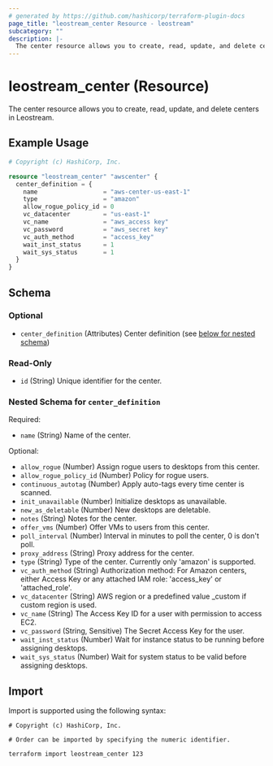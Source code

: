 ```yaml
---
# generated by https://github.com/hashicorp/terraform-plugin-docs
page_title: "leostream_center Resource - leostream"
subcategory: ""
description: |-
  The center resource allows you to create, read, update, and delete centers in Leostream.
---
```


# leostream_center (Resource)

The center resource allows you to create, read, update, and delete centers in Leostream.

## Example Usage

```terraform
# Copyright (c) HashiCorp, Inc.

resource "leostream_center" "awscenter" {
  center_definition = {
    name                  = "aws-center-us-east-1"
    type                  = "amazon"
    allow_rogue_policy_id = 0
    vc_datacenter         = "us-east-1"
    vc_name               = "aws_access key"
    vc_password           = "aws_secret key"
    vc_auth_method        = "access_key"
    wait_inst_status      = 1
    wait_sys_status       = 1
  }
}
```

<!-- schema generated by tfplugindocs -->
## Schema

### Optional

- `center_definition` (Attributes) Center definition (see [below for nested schema](#nestedatt--center_definition))

### Read-Only

- `id` (String) Unique identifier for the center.

<a id="nestedatt--center_definition"></a>
### Nested Schema for `center_definition`

Required:

- `name` (String) Name of the center.

Optional:

- `allow_rogue` (Number) Assign rogue users to desktops from this center.
- `allow_rogue_policy_id` (Number) Policy for rogue users.
- `continuous_autotag` (Number) Apply auto-tags every time center is scanned.
- `init_unavailable` (Number) Initialize desktops as unavailable.
- `new_as_deletable` (Number) New desktops are deletable.
- `notes` (String) Notes for the center.
- `offer_vms` (Number) Offer VMs to users from this center.
- `poll_interval` (Number) Interval in minutes to poll the center, 0 is don't poll.
- `proxy_address` (String) Proxy address for the center.
- `type` (String) Type of the center. Currently only 'amazon' is supported.
- `vc_auth_method` (String) Authorization method: For Amazon centers, either Access Key or any attached IAM role: 'access_key' or 'attached_role'.
- `vc_datacenter` (String) AWS region or a predefined value _custom if custom region is used.
- `vc_name` (String) The Access Key ID for a user with permission to access EC2.
- `vc_password` (String, Sensitive) The Secret Access Key for the user.
- `wait_inst_status` (Number) Wait for instance status to be running before assigning desktops.
- `wait_sys_status` (Number) Wait for system status to be valid before assigning desktops.

## Import

Import is supported using the following syntax:

```shell
# Copyright (c) HashiCorp, Inc.

# Order can be imported by specifying the numeric identifier.

terraform import leostream_center 123
```
